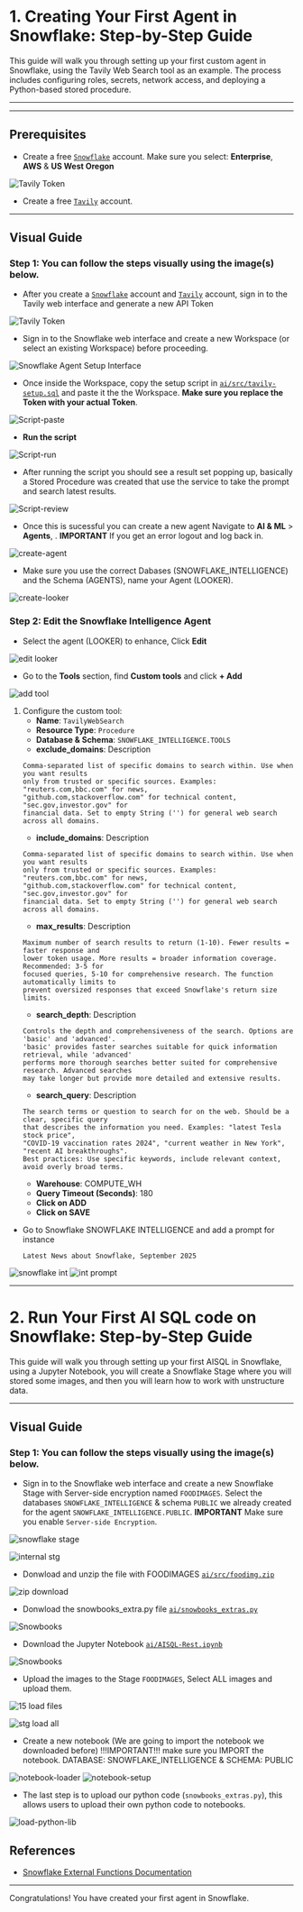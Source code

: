 # 1. Creating Your First Agent in Snowflake: Step-by-Step Guide

This guide will walk you through setting up your first custom agent in Snowflake, using the Tavily Web Search tool as an example. The process includes configuring roles, secrets, network access, and deploying a Python-based stored procedure.

---

---

## Prerequisites

- Create a free [`Snowflake`](https://signup.snowflake.com/) account. Make sure you select: **Enterprise**, **AWS** & **US West Oregon**

![Tavily Token](img/00-create-snow.jpg)

- Create a free [`Tavily`](https://www.tavily.com/) account.

---

## Visual Guide

### Step 1: You can follow the steps visually using the image(s) below.

- After you create a [`Snowflake`](https://signup.snowflake.com/) account and [`Tavily`](https://www.tavily.com/) account, sign in to the Tavily web interface and generate a new API Token

![Tavily Token](img/02-tavily.jpg)

- Sign in to the Snowflake web interface and create a new Workspace (or select an existing Workspace) before proceeding.

![Snowflake Agent Setup Interface](img/01-interface.jpg)

- Once inside the Workspace, copy the setup script in [`ai/src/tavily-setup.sql`](src/tavily-setup.sql) and paste it the the Workspace. **Make sure you replace the Token with your actual Token**.

![Script-paste](img/03-script-workspace.jpg)

- **Run the script**

![Script-run](img/04-runsript.jpg)

- After running the script you should see a result set popping up, basically a Stored Procedure was created that use the service to take the prompt and search latest results.

![Script-review](img/05-review.jpg)

- Once this is sucessful you can create a new agent Navigate to **AI & ML** > **Agents**, . **IMPORTANT** If you get an error logout and log back in.

![create-agent](img/06-create-agent.jpg)

- Make sure you use the correct Dabases (SNOWFLAKE_INTELLIGENCE) and the Schema (AGENTS), name your Agent (LOOKER).

![create-looker](img/07-looker.jpg)

### Step 2: Edit the Snowflake Intelligence Agent

- Select the agent (LOOKER) to enhance, Click **Edit**

![edit looker](img/08-edit-looker.jpg)

- Go to the **Tools** section, find **Custom tools** and click **+ Add**

![add tool](img/09-add-tool.jpg)

1. Configure the custom tool:
   - **Name**: `TavilyWebSearch`
   - **Resource Type**: `Procedure`
   - **Database & Schema**: `SNOWFLAKE_INTELLIGENCE.TOOLS`
   - **exclude_domains**: Description
    ```
    Comma-separated list of specific domains to search within. Use when you want results
    only from trusted or specific sources. Examples: "reuters.com,bbc.com" for news,
    "github.com,stackoverflow.com" for technical content, "sec.gov,investor.gov" for 
    financial data. Set to empty String ('') for general web search across all domains.
    ```
   - **include_domains**: Description
    ```
    Comma-separated list of specific domains to search within. Use when you want results
    only from trusted or specific sources. Examples: "reuters.com,bbc.com" for news,
    "github.com,stackoverflow.com" for technical content, "sec.gov,investor.gov" for 
    financial data. Set to empty String ('') for general web search across all domains.
    ```
   - **max_results**: Description
    ```
    Maximum number of search results to return (1-10). Fewer results = faster response and
    lower token usage. More results = broader information coverage. Recommended: 3-5 for 
    focused queries, 5-10 for comprehensive research. The function automatically limits to 
    prevent oversized responses that exceed Snowflake's return size limits.
    ```
   - **search_depth**: Description
    ```
    Controls the depth and comprehensiveness of the search. Options are 'basic' and 'advanced'.
    'basic' provides faster searches suitable for quick information retrieval, while 'advanced'
    performs more thorough searches better suited for comprehensive research. Advanced searches
    may take longer but provide more detailed and extensive results.
    ```
   - **search_query**: Description
    ```
    The search terms or question to search for on the web. Should be a clear, specific query
    that describes the information you need. Examples: "latest Tesla stock price", 
    "COVID-19 vaccination rates 2024", "current weather in New York", "recent AI breakthroughs".
    Best practices: Use specific keywords, include relevant context, avoid overly broad terms.
    ```
   - **Warehouse**: COMPUTE_WH
   - **Query Timeout (Seconds)**: 180
   - **Click on ADD**
   - **Click on SAVE**

- Go to Snowflake SNOWFLAKE INTELLIGENCE and add a prompt for instance
    ```
    Latest News about Snowflake, September 2025
    ```

![snowflake int](img/10-snowflake-int.jpg)
![int prompt](img/11-int-prompt.jpg)

---

# 2. Run Your First AI SQL code on Snowflake: Step-by-Step Guide

This guide will walk you through setting up your first AISQL in Snowflake, using a
Jupyter Notebook, you will create a Snowflake Stage where you will stored some images, and then you will learn how to work with unstructure data.

---
## Visual Guide

### Step 1: You can follow the steps visually using the image(s) below.
- Sign in to the Snowflake web interface and create a new Snowflake Stage with
Server-side encryption named `FOODIMAGES`. Select the databases `SNOWFLAKE_INTELLIGENCE` & schema `PUBLIC` we already created
for the agent `SNOWFLAKE_INTELLIGENCE.PUBLIC`. 
**IMPORTANT** Make sure you enable `Server-side Encryption`.

![snowflake stage](img/12-snowflake-stage.jpg)

![internal stg](img/13-internalstg.jpg)

- Donwload and unzip the file with FOODIMAGES [`ai/src/foodimg.zip`](src/foodimg.zip)

![zip download](img/14-zipdownload.jpg)

- Donwload the snowbooks_extra.py file [`ai/snowbooks_extras.py`](snowbooks_extras.py)

![Snowbooks](img/17-snowbookspy.jpg)

- Download the Jupyter Notebook [`ai/AISQL-Rest.ipynb`](AISQL-Rest.ipynb)

![Snowbooks](img/18-jupyter-download.jpg)

- Upload the images to the Stage `FOODIMAGES`, Select ALL images and upload them.

![15 load files](img/15-loadfiles.jpg)

![stg load all](img/16-loadall.jpg)

- Create a new notebook (We are going to import the notebook we downloaded before) !!!IMPORTANT!!! make sure you IMPORT the notebook.
DATABASE: SNOWFLAKE_INTELLIGENCE & SCHEMA: PUBLIC

![notebook-loader](img/19-uploadnotebook.jpg)
![notebook-setup](img/20-notebooksetup.jpg)

- The last step is to upload our python code (`snowbooks_extras.py`), this allows users to upload their own python code to notebooks.

![load-python-lib](img/21-upload-snowbooks.jpg)


## References
- [Snowflake External Functions Documentation](https://docs.snowflake.com/en/developer-guide/external-functions/intro)

---

Congratulations! You have created your first agent in Snowflake.

